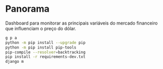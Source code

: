# Panorama

Dashboard para monitorar as principais variáveis do mercado financeiro que influenciam o preço do dólar.

```bash
g p a
python -m pip install --upgrade pip
python -m pip install pip-tools
pip-compile --resolver=backtracking
pip install -r requirements-dev.txt
django m
```
